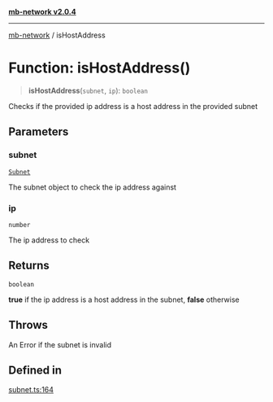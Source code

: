 [**mb-network v2.0.4**](../README.md)

***

[mb-network](../README.md) / isHostAddress

# Function: isHostAddress()

> **isHostAddress**(`subnet`, `ip`): `boolean`

Checks if the provided ip address is a host address in the provided subnet

## Parameters

### subnet

[`Subnet`](../interfaces/Subnet.md)

The subnet object to check the ip address against

### ip

`number`

The ip address to check

## Returns

`boolean`

**true** if the ip address is a host address in the subnet, **false** otherwise

## Throws

An Error if the subnet is invalid

## Defined in

[subnet.ts:164](https://github.com/mbachmann97/mb-network/blob/13e5b592b92af2d2d7b66f6aa710b2b87a7c9e34/src/subnet.ts#L164)
